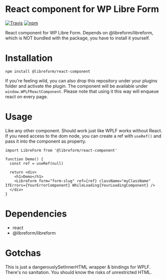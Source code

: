 # React component for WP Libre Form

[![Travis][build-badge]][build]
[![npm][npm-badge]][npm]

React component for WP Libre Form. Depends on @libreform/libreform, which is NOT bundled with the package, you have to install it yourself.

# Installation

`npm install @libreform/react-component`

If you're feeling wild, you can also drop this repository under your plugins folder and activate the plugin. The component will be available under `window.WPLFReactComponent`. Please note that using it this way will enqueue react on every page.

# Usage

Like any other component. Should work just like WPLF works without React. If you need access to the dom node, you can create a ref with `useRef()` and pass it into the component as property.

```
import LibreForm from '@libreform/react-component'

function Demo() {
  const ref = useRef(null)

  return <div>
    <h1>Demo</h1>
    <LibreForm form="form-slug" ref={ref} className="myClassName" IfErrors={YourErrorComponent} WhileLoading{YourLoadingComponent} />
  </div>
}

```

# Dependencies

- react
- @libreform/libreform

# Gotchas

This is just a dangerouslySetInnerHTML wrapper & bindings for WPLF. There's no sanitation. You should know the risks of unrestricted HTML.

[build-badge]: https://img.shields.io/travis/libreform/react-component/master.png?style=flat-square
[build]: https://travis-ci.org/libreform/react-component
[npm-badge]: https://img.shields.io/npm/v/@libreform/react-component.png?style=flat-square
[npm]: https://www.npmjs.org/package/@libreform/react-component
[coveralls-badge]: https://img.shields.io/coveralls/libreform/react-component/master.png?style=flat-square
[coveralls]: https://coveralls.io/github/libreform/react-component
